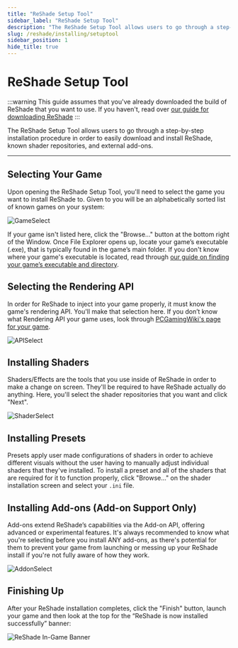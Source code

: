 ```yaml
---
title: "ReShade Setup Tool"
sidebar_label: "ReShade Setup Tool"
description: "The ReShade Setup Tool allows users to go through a step-by-step installation procedure in order to easily download and install ReShade, known shader repositories, and external add-ons."
slug: /reshade/installing/setuptool
sidebar_position: 1
hide_title: true
---
```


# ReShade Setup Tool

:::warning
This guide assumes that you've already downloaded the build of ReShade that you want to use. If you haven't, read over [our guide for downloading ReShade](../downloading)
:::

The ReShade Setup Tool allows users to go through a step-by-step installation procedure in order to easily download and install ReShade, known shader repositories, and external add-ons.

---

## Selecting Your Game

Upon opening the ReShade Setup Tool, you'll need to select the game you want to install ReShade to. Given to you will be an alphabetically sorted list of known games on your system:

![GameSelect](https://assets.martysmods.com/reshade/installing/SetupToolGameSelect.webp)

If your game isn't listed here, click the "Browse..." button at the bottom right of the Window. Once File Explorer opens up, locate your game’s executable (.exe), that is typically found in the game’s main folder. If you don't know where your game's executable is located, read through [our guide on finding your game’s executable and directory](../../additionalguides/findexecutable).

## Selecting the Rendering API

In order for ReShade to inject into your game properly, it must know the game's rendering API. You'll make that selection here. If you don’t know what Rendering API your game uses, look through [PCGamingWiki's page for your game](https://pcgamingwiki.com).

![APISelect](https://assets.martysmods.com/reshade/installing/SetupToolAPISelect.webp)

## Installing Shaders

Shaders/Effects are the tools that you use inside of ReShade in order to make a change on screen. They'll be required to have ReShade actually do anything. Here, you'll select the shader repositories that you want and click "Next".

![ShaderSelect](https://assets.martysmods.com/reshade/installing/SetupToolShaderSelect.webp)

## Installing Presets

Presets apply user made configurations of shaders in order to achieve different visuals without the user having to manually adjust individual shaders that they've installed. To install a preset and all of the shaders that are required for it to function properly, click "Browse..." on the shader installation screen and select your `.ini` file.

## Installing Add-ons (Add-on Support Only)

Add-ons extend ReShade’s capabilities via the Add-on API, offering advanced or experimental features. It's always recommended to know what you're selecting before you install ANY add-ons, as there's potential for them to prevent your game from launching or messing up your ReShade install if you're not fully aware of how they work.

![AddonSelect](https://assets.martysmods.com/reshade/installing/SetupToolAddonSelect.webp)

## Finishing Up

After your ReShade installation completes, click the "Finish" button, launch your game and then look at the top for the “ReShade is now installed successfully” banner:

![ReShade In-Game Banner](https://assets.martysmods.com/reshade/installing/ReShadeInstalled.webp)